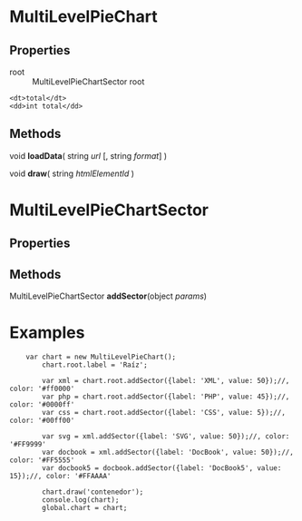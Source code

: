
MultiLevelPieChart
==================

Properties
----------

<dl>
    <dt>root</dt>
    <dd>MultiLevelPieChartSector root</dd>

    <dt>total</dt>
    <dd>int total</dd>

</dl>


Methods
-------

void **loadData**( string _url_ [, string _format_] )


void **draw**( string _htmlElementId_ )



MultiLevelPieChartSector
========================

Properties
----------



Methods
-------

MultiLevelPieChartSector **addSector**(object _params_)




Examples
========

```javascript; charset=UTF-8
    var chart = new MultiLevelPieChart();
        chart.root.label = 'Raíz';

        var xml = chart.root.addSector({label: 'XML', value: 50});//, color: '#ff0000'
        var php = chart.root.addSector({label: 'PHP', value: 45});//, color: '#0000ff'
        var css = chart.root.addSector({label: 'CSS', value: 5});//, color: '#00ff00'

        var svg = xml.addSector({label: 'SVG', value: 50});//, color: '#FF9999'
        var docbook = xml.addSector({label: 'DocBook', value: 50});//, color: '#FF5555'
        var docbook5 = docbook.addSector({label: 'DocBook5', value: 15});//, color: '#FFAAAA'

        chart.draw('contenedor');
        console.log(chart);
        global.chart = chart;
```

